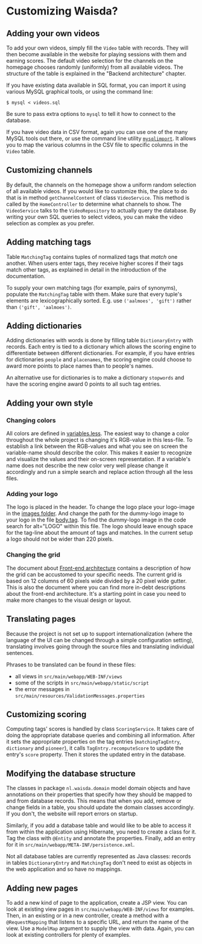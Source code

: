 # Customizing Waisda?

## Adding your own videos

To add your own videos, simply fill the `Video` table with records. They will then become available in the website for playing sessions with them and earning scores. The default video selection for the channels on the homepage chooses randomly (uniformly) from all available videos. The structure of the table is explained in the "Backend architecture" chapter.

If you have existing data available in SQL format, you can import it using various MySQL graphical tools, or using the command line:

```
$ mysql < videos.sql
```

Be sure to pass extra options to `mysql` to tell it how to connect to the database.

If you have video data in CSV format, again you can use one of the many MySQL tools out there, or use the command line utility [`mysqlimport`](https://dev.mysql.com/doc/refman/5.0/en/mysqlimport.html). It allows you to map the various columns in the CSV file to specific columns in the `Video` table.

## Customizing channels

By default, the channels on the homepage show a uniform random selection of all available videos. If you would like to customize this, the place to do that is in method `getChannelContent` of class `VideoService`. This method is called by the `HomeController` to determine what channels to show. The `VideoService` talks to the `VideoRepository` to actually query the database. By writing your own SQL queries to select videos, you can make the video selection as complex as you prefer.

## Adding matching tags

Table `MatchingTag` contains tuples of normalized tags that *match* one another. When users enter tags, they receive higher scores if their tags match other tags, as explained in detail in the introduction of the documentation.

To supply your own matching tags (for example, pairs of synonyms), populate the `MatchingTag` table with them. Make sure that every tuple's elements are lexicographically sorted. E.g. use `('aalmoes', 'gift')` rather than `('gift', 'aalmoes')`.

## Adding dictionaries

Adding dictionaries with words is done by filling table `DictionaryEntry` with records. Each entry is tied to a dictionary which allows the scoring engine to differentiate between different dictionaries. For example, if you have entries for dictionaries `people` and `placenames`, the scoring engine could choose to award more points to place names than to people's names.

An alternative use for dictionaries is to make a dictionary `stopwords` and have the scoring engine award 0 points to all such tag entries.

## Adding your own style

### Changing colors

All colors are defined in [variables.less](../src/main/webapp/static/styles/less/variables.less). The easiest way to change a color throughout the whole project is changing it's RGB-value in this less-file. To establish a link between the RGB-values and what you see on screen the variable-name should describe the color. This makes it easier to recognize and visualize the values and their on-screen representation. If a variable's name does not describe the new color very well please change it accordingly and run a simple search and replace action through all the less files.

### Adding your logo

The logo is placed in the header. To change the logo place your logo-image in the [images folder](../src/main/webapp/static/img). And change the path for the dummy-logo image to your logo in the file [body.tag](../src/main/webapp/WEB-INF/tags/body.tag). To find the dummy-logo image in the code search for alt="LOGO" within this file. The logo should leave enough space for the tag-line about the amount of tags and matches. In the current setup a logo should not be wider than 220 pixels. 

### Changing the grid

The document about [Front-end architecture](frontend.md) contains a description of how the grid can be accustomed to your specific needs. The current grid is based on 12 columns of 60 pixels wide divided by a 20 pixel wide gutter. This is also the document where you can find more in-debt descriptions about the front-end architecture. It's a starting point in case you need to make more changes to the visual design or layout. 

## Translating pages

Because the project is not set up to support internationalization (where the language of the UI can be changed through a simple configuration setting), translating involves going through the source files and translating individual sentences.

Phrases to be translated can be found in these files:

* all views in `src/main/webapp/WEB-INF/views`
* some of the scripts in `src/main/webapp/static/script`
* the error messages in `src/main/resources/ValidationMessages.properties`

## Customizing scoring

Computing tags' scores is handled by class `ScoringService`. It takes care of doing the appropriate database queries and combining all information. After it sets the appropriate properties on the tag entries (`matchingTagEntry`, `dictionary` and `pioneer`), it calls `TagEntry.recomputeScore` to update the entry's `score` property. Then it stores the updated entry in the database.

## Modifying the database structure

The classes in package `nl.waisda.domain` model domain objects and have annotations on their properties that specify how they should be mapped to and from database records. This means that when you add, remove or change fields in a table, you should update the domain classes accordingly. If you don't, the website will report errors on startup.

Similarly, if you add a database table and would like to be able to access it from within the application using Hibernate, you need to create a class for it. Tag the class with `@Entity` and annotate the properties. Finally, add an entry for it in `src/main/webapp/META-INF/persistence.xml`.

Not all database tables are currently represented as Java classes: records in tables `DictionaryEntry` and `MatchingTag` don't need to exist as objects in the web application and so have no mappings.

## Adding new pages

To add a new kind of page to the application, create a JSP view. You can look at existing view pages in `src/main/webapp/WEB-INF/views` for examples. Then, in an existing or in a new controller, create a method with a `@RequestMapping` that listens to a specific URL, and return the name of the view. Use a `ModelMap` argument to supply the view with data. Again, you can look at existing controllers for plenty of examples.

